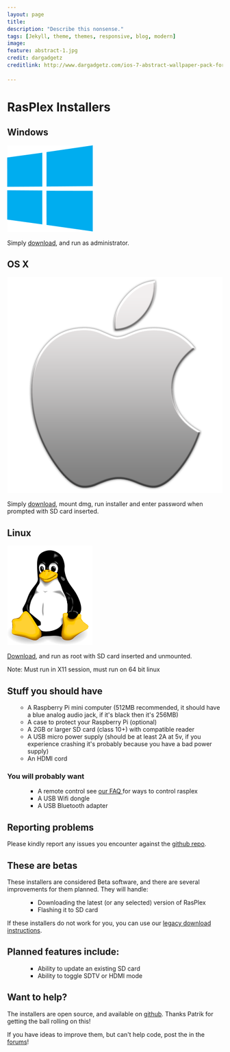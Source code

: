```yaml
---
layout: page 
title: 
description: "Describe this nonsense."
tags: [Jekyll, theme, themes, responsive, blog, modern]
image:
feature: abstract-1.jpg
credit: dargadgetz
creditlink: http://www.dargadgetz.com/ios-7-abstract-wallpaper-pack-for-iphone-5-and-ipod-touch-retina/

---
```



<div class="container">

  <div id="content" class="main">
    <h1>RasPlex Installers</h1>
    <div class="container">
      <div class="marketing">
        <div class="row-fluid">
          <div class="span4">
            <h2>Windows</h2>
            <a href="https://github.com/RasPlex/rasplex-installer/releases/download/0.4.0-rc3/GetRasplex.exe" target="_blank"><img class="oslogo" src="../images/200px-Windows_logo_-_2012.svg.png" alt="" /></a>
            <p>Simply <a href="https://github.com/RasPlex/rasplex-installer/releases/download/0.4.0-rc3/GetRasplex.exe" target="_blank">download</a>, and run as administrator.</p>
          </div>
          <div class="span4">
            <h2>OS X</h2>
            <a href="https://github.com/RasPlex/rasplex-installer/releases/download/0.4.0-rc3/GetRasplex.dmg" target="_blank"><img class="oslogo" src="../images/apple.png" alt="" /></a>
            <p>Simply <a href="https://github.com/RasPlex/rasplex-installer/releases/download/0.4.0-rc3/GetRasplex.dmg" target="_blank">download</a>, mount dmg, run installer and enter password when prompted with SD card inserted.</p>
          </div>
          <div class="span4">
            <h2>Linux</h2>
            <a href="https://github.com/RasPlex/rasplex-installer/releases/download/0.4.0-rc3/GetRasplex.bin" target="_blank"><img class="oslogo" src="../images/linux.png" alt="" /></a>
            <p><a href="https://github.com/RasPlex/rasplex-installer/releases/download/0.4.0-rc3/GetRasplex.bin" target="_blank">Download</a>, and run as root with SD card inserted and unmounted.</p>
            <p>Note: Must run in X11 session, must run on 64 bit linux</p>
          </div>
        </div>
      </div>
      <div class="offset2">
        <h2>Stuff you should have</h2>
        <ul>
          <ul>
            <li>A Raspberry Pi mini computer (512MB recommended, it should have a blue analog audio jack, if it's black then it's 256MB)</li>
            <li>A case to protect your Raspberry Pi (optional)</li>
            <li>A 2GB or larger SD card (class 10+) with compatible reader</li>
            <li>A USB micro power supply (should be at least 2A at 5v, if you experience crashing it's probably because you have a bad power supply)</li>
            <li>An HDMI cord</li>
          </ul>
        </ul>
        <h3>You will probably want</h3>
        <ul>
          <ul>
            <ul>
              <li>A remote control see <a href="../documentation/faq.html" target="_blank">our FAQ </a> for ways to control rasplex</li>
              <li>A USB Wifi dongle</li>
              <li>A USB Bluetooth adapter</li>
            </ul>
          </ul>
        </ul>
        <h2>Reporting problems</h2>
        <p>Please kindly report any issues you encounter against the <a href="https://github.com/RasPlex/rasplex-installer/issues" target="_blank">github repo</a>.</p>
        <h2>These are betas</h2>
        <p>These installers are considered Beta software, and there are several improvements for them planned. They will handle:</p>
        <ul>
          <ul>
            <ul>
              <li>Downloading the latest (or any selected) version of RasPlex</li>
              <li>Flashing it to SD card</li>
            </ul>
          </ul>
        </ul>
        <p>If these installers do not work for you, you can use our <a href="download-rasplex.html">legacy download instructions</a>.</p>
        <h2>Planned features include:</h2>
        <ul>
          <ul>
            <ul>
              <li>Ability to update an existing SD card</li>
              <li>Ability to toggle SDTV or HDMI mode</li>
            </ul>
          </ul>
        </ul>
        <h2>Want to help?</h2>
        <p>The installers are open source, and available on <a href="https://github.com/RasPlex/rasplex-installer" target="_blank">github</a>. Thanks Patrik for getting the ball rolling on this!</p>
        <p>If you have ideas to improve them, but can't help code, post the in the <a href="http://forums.plexapp.com/index.php/topic/64326-rasplex-installers/" target="_blank">forums</a>!</p>
      </div>
    </div>
  </div>
</div>
